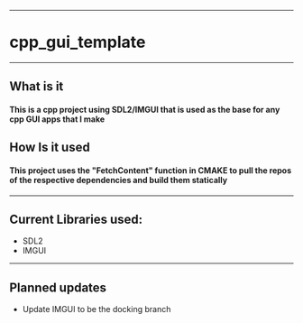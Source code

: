 ----
# cpp_gui_template
----
## What is it
#### This is a cpp project using SDL2/IMGUI that is used as the base for any cpp GUI apps that I make

## How Is it used
#### This project uses the "FetchContent" function in CMAKE to pull the repos of the respective dependencies and build them statically
----
## Current Libraries used:
- SDL2
- IMGUI
----
## Planned updates
- Update IMGUI to be the docking branch
